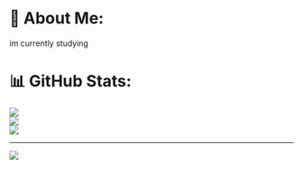 # 💫 About Me:
im currently studying<br>

# 📊 GitHub Stats:
![](https://github-readme-stats.vercel.app/api?username=albarstring&theme=dark&hide_border=false&include_all_commits=false&count_private=false)<br/>
![](https://nirzak-streak-stats.vercel.app/?user=albarstring&theme=dark&hide_border=false)<br/>
![](https://github-readme-stats.vercel.app/api/top-langs/?username=albarstring&theme=dark&hide_border=false&include_all_commits=false&count_private=false&layout=compact)

---
[![](https://visitcount.itsvg.in/api?id=albarstring&icon=0&color=0)](https://visitcount.itsvg.in)

<!-- Proudly created with GPRM ( https://gprm.itsvg.in ) -->
